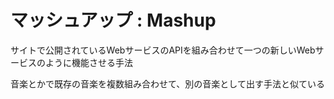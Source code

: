 # マッシュアップ : Mashup

サイトで公開されているWebサービスのAPIを組み合わせて一つの新しいWebサービスのように機能させる手法

音楽とかで既存の音楽を複数組み合わせて、別の音楽として出す手法と似ている
